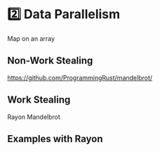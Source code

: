 # 2️⃣ Data Parallelism
Map on an array

## Non-Work Stealing
https://github.com/ProgrammingRust/mandelbrot/


## Work Stealing
Rayon
Mandelbrot

## Examples with Rayon
